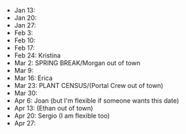 * Jan 13: 
* Jan 20: 
* Jan 27: 
* Feb 3: 
* Feb 10: 
* Feb 17: 
* Feb 24: Kristina
* Mar 2: SPRING BREAK/Morgan out of town
* Mar 9: 
* Mar 16: Erica
* Mar 23: PLANT CENSUS/(Portal Crew out of town)
* Mar 30: 
* Apr 6: Joan (but I'm flexible if someone wants this date)
* Apr 13: (Ethan out of town)
* Apr 20: Sergio (I am flexible too)
* Apr 27: 